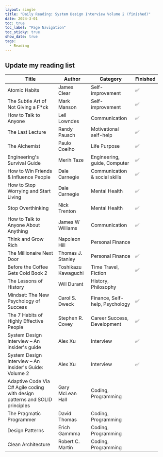 ```yaml
---
layout: single
title: "Daily Reading: System Design Interview Volume 2 (finished)"
date: 2024-3-01
toc: true
toc_label: "Page Navigation"
toc_sticky: true
show_date: true
tags:
  - Reading
---
```


## Update my reading list

| Title                                                                        | Author              | Category                       | Finished |
| ---------------------------------------------------------------------------- | ------------------- | ------------------------------ | -------- |
| Atomic Habits                                                                | James Clear         | Self-improvement               | ✅        |
| The Subtle Art of Not Giving a F\*ck                                         | Mark Manson         | Self-improvement               | ✅        |
| How to Talk to Anyone                                                        | Leil Lowndes        | Communication                  | ✅        |
| The Last Lecture                                                             | Randy Pausch        | Motivational self-help         | ✅        |
| The Alchemist                                                                | Paulo Coelho        | Life Purpose                   | ✅        |
| Engineering's Survival Guide                                                 | Merih Taze          | Engineering, guide, Computer   | ✅        |
| How to Win Friends & Influence People                                        | Dale Carnegie       | Communication & social skills  | ✅        |
| How to Stop Worrying and Start Living                                        | Dale Carnegie       | Mental Health                  | ✅        |
| Stop Overthinking                                                            | Nick Trenton        | Mental Health                  | ✅        |
| How to Talk to Anyone About Anything                                         | James W Williams    | Communication                  | ✅        |
| Think and Grow Rich                                                          | Napoleon Hill       | Personal Finance               |          |
| The Millionaire Next Door                                                    | Thomas J. Stanley   | Personal Finance               | ✅        |
| Before the Coffee Gets Cold Book 2                                           | Toshikazu Kawaguchi | Time Travel, Fiction           | ✅        |
| The Lessons of History                                                       | Will Durant         | History, Philosophy            |          |
| Mindset: The New Psychology of Success                                       | Carol S. Dweck      | Finance, Self-help, Psychology | ✅        |
| The 7 Habits of Highly Effective People                                      | Stephen R. Covey    | Career Success, Development    | ✅        |
| System Design Interview – An insider's guide                                 | Alex Xu             | Interview                      | ✅        |
| System Design Interview – An Insider's Guide: Volume 2                       | Alex Xu             | Interview                      | ✅        |
| Adaptive Code Via C\# Agile coding with design patterns and SOLID principles | Gary McLean Hall    | Coding, Programming            |          |
| The Pragmatic Programmer                                                     | David Thomas        | Coding, Programming            |          |
| Design Patterns                                                              | Erich Gammma        | Coding, Programming            |          |
| Clean Architecture                                                           | Robert C. Martin    | Coding, Programming            |          |
